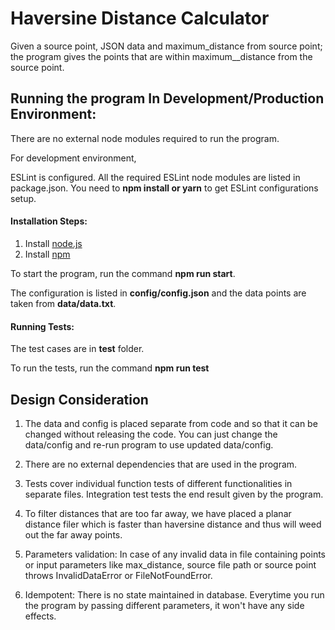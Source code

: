 
# Haversine Distance Calculator

Given a source point, JSON data and maximum_distance from source point; the program gives the points that are within maximum__distance from the source point.


## Running the program In Development/Production Environment:

There are no external node modules required to run the program.

For development environment, 

ESLint is configured. All the required ESLint node modules are listed in package.json. You need to **npm install or yarn** to get ESLint configurations setup.

#### Installation Steps:
1. Install [node.js](https://nodejs.org/en/download/)
2. Install [npm](https://www.npmjs.com/get-npm)

To start the program, run the command **npm run start**.

The configuration is listed in **config/config.json** and the data points are taken from **data/data.txt**.

#### Running Tests:

The test cases are in **test** folder.

To run the tests, run the command **npm run test**

## Design Consideration

1. The data and config is placed separate from code and so that it can be changed without releasing the code. You can just change the data/config and re-run program to use updated data/config.

2. There are no external dependencies that are used in the program.

3. Tests cover individual function tests of different functionalities in separate files. Integration test tests the end result given by the program. 

4. To filter distances that are too far away, we have placed a planar distance filer which is faster than haversine distance and thus will weed out the far away points.

5. Parameters validation: In case of any invalid data in file containing points or input parameters like max_distance, source file path or source point throws InvalidDataError or FileNotFoundError.

6. Idempotent: There is no state maintained in database. Everytime you run the program by passing different parameters, it won't have any side effects.